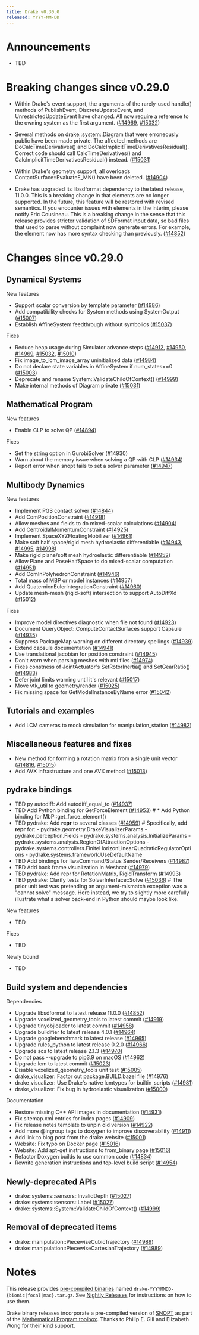 ```yaml
---
title: Drake v0.30.0
released: YYYY-MM-DD
---
```


# Announcements

* TBD

# Breaking changes since v0.29.0

* Within Drake's event support, the arguments of the rarely-used handle()
  methods of PublishEvent, DiscreteUpdateEvent, and UnrestrictedUpdateEvent
  have changed. All now require a reference to the owning system as the first
  argument. ([#14969][_#14969], [#15032][_#15032])

* Several methods on drake::system::Diagram that were erroneously public have
  been made private. The affected methods are DoCalcTimeDerivatives() and
  DoCalcImplicitTimeDerivativesResidual(). Correct code should call
  CalcTimeDerivatives() and CalcImplicitTimeDerivativesResidual() instead.
  ([#15031][_#15031])

* Within Drake's geometry support, all overloads ContactSurface::EvaluateE_MN()
  have been deleted. ([#14904][_#14904])

* Drake has upgraded its libsdformat dependency to the latest release, 11.0.0.
  This is a breaking change in that <include> elements are no longer supported.
  In the future, this feature will be restored with revised semantics.  If you
  encounter issues with <include> elements in the interim, please notify Eric
  Cousineau. This is a breaking change in the sense that this release provides
  stricter validation of SDFormat input data, so bad files that used to parse
  without complaint now generate errors.  For example, the <pose> element now
  has more syntax checking than previously. ([#14852][_#14852])

# Changes since v0.29.0

## Dynamical Systems

<!-- <relnotes for systems go here> -->

New features

* Support scalar conversion by template parameter ([#14986][_#14986])
* Add compatibility checks for System methods using SystemOutput ([#15007][_#15007])
* Establish AffineSystem feedthrough without symbolics ([#15037][_#15037])

Fixes

* Reduce heap usage during Simulator advance steps ([#14912][_#14912], [#14950][_#14950], [#14969][_#14969], [#15032][_#15032], [#15010][_#15010])
* Fix image_to_lcm_image_array uninitialized data ([#14984][_#14984])
* Do not declare state variables in AffineSystem if num_states==0 ([#15003][_#15003])
* Deprecate and rename System::ValidateChildOfContext() ([#14999][_#14999])
* Make internal methods of Diagram private ([#15031][_#15031])

## Mathematical Program

<!-- <relnotes for solvers go here> -->


New features

* Enable CLP to solve QP ([#14894][_#14894])

Fixes

* Set the string option in GurobiSolver ([#14930][_#14930])
* Warn about the memory issue when solving a QP with CLP ([#14934][_#14934])
* Report error when snopt fails to set a solver parameter ([#14947][_#14947])

## Multibody Dynamics

<!-- <relnotes for geometry,multibody go here> -->

New features

* Implement PGS contact solver ([#14844][_#14844])
* Add ComPositionConstraint ([#14918][_#14918])
* Allow meshes and fields to do mixed-scalar calculations ([#14904][_#14904])
* Add CentroidalMomentumConstraint ([#14925][_#14925])
* Implement SpaceXYZFloatingMobilizer ([#14961][_#14961])
* Make soft half space/rigid mesh hydroelastic differentiable ([#14943][_#14943], [#14995][_#14995], [#14998][_#14998])
* Make rigid plane/soft mesh hydroelastic differentiable ([#14952][_#14952])
* Allow Plane and PoseHalfSpace to do mixed-scalar computation ([#14951][_#14951])
* Add ComInPolyhedronConstraint ([#14946][_#14946])
* Total mass of MBP or model instances ([#14957][_#14957])
* Add QuaternionEulerIntegrationConstraint ([#14960][_#14960])
* Update mesh-mesh (rigid-soft) intersection to support AutoDiffXd ([#15012][_#15012])

Fixes

* Improve model directives diagnostic when file not found ([#14923][_#14923])
* Document QueryObject::ComputeContactSurfaces support Capsule ([#14935][_#14935])
* Suppress PackageMap warning on different directory spellings ([#14939][_#14939])
* Extend capsule documentation ([#14941][_#14941])
* Use translational jacobian for position constraint ([#14945][_#14945])
* Don't warn when parsing meshes with mtl files ([#14974][_#14974])
* Fixes constness of JointActuator's SetRotorInertia() and SetGearRatio() ([#14983][_#14983])
* Defer joint limits warning until it's relevant ([#15017][_#15017])
* Move vtk_util to geometry/render ([#15025][_#15025])
* Fix missing space for GetModelInstanceByName error ([#15042][_#15042])

## Tutorials and examples

<!-- <relnotes for examples,tutorials go here> -->

* Add LCM cameras to mock simulation for manipulation_station ([#14982][_#14982])

## Miscellaneous features and fixes

<!-- <relnotes for common,math,lcm,lcmtypes,manipulation,perception go here> -->

* New method for forming a rotation matrix from a single unit vector ([#14816][_#14816], [#15015][_#15015])
* Add AVX infrastructure and one AVX method ([#15013][_#15013])

## pydrake bindings

<!-- <relnotes for bindings go here> -->

* TBD py autodiff: Add autodiff_equal_to ([#14937][_#14937])
* TBD Add Python binding for GetForceElement ([#14953][_#14953])  # * Add Python binding for MbP::get_force_element()
* TBD pydrake: Add __repr__ to several classes ([#14959][_#14959])  # Specifically, add __repr__ for: - pydrake.geometry.DrakeVisualizerParams - pydrake.perception.Fields - pydrake.systems.analysis.InitializeParams - pydrake.systems.analysis.RegionOfAttractionOptions - pydrake.systems.controllers.FiniteHorizonLinearQuadraticRegulatorOptions - pydrake.systems.framework.UseDefaultName
* TBD Add bindings for IiwaCommand/Status Sender/Receivers ([#14987][_#14987])
* TBD Add back frame visualization in Meshcat ([#14979][_#14979])
* TBD pydrake: Add repr for RotationMatrix, RigidTransform ([#14993][_#14993])
* TBD pydrake: Clarify tests for SolverInterface::Solve ([#15036][_#15036])  # The prior unit test was pretending an argument-mismatch exception was a "cannot solve" message.  Here instead, we try to slightly more carefully illustrate what a solver back-end in Python should maybe look like.

New features

* TBD

Fixes

* TBD

Newly bound

* TBD

## Build system and dependencies

<!-- <relnotes for cmake,doc,setup,third_party,tools go here> -->

Dependencies

* Upgrade libsdformat to latest release 11.0.0 ([#14852][_#14852])
* Upgrade voxelized_geometry_tools to latest commit ([#14919][_#14919])
* Upgrade tinyobjloader to latest commit ([#14958][_#14958])
* Upgrade buildifier to latest release 4.0.1 ([#14964][_#14964])
* Upgrade googlebenchmark to latest release ([#14965][_#14965])
* Upgrade rules_python to latest release 0.2.0 ([#14966][_#14966])
* Upgrade scs to latest release 2.1.3 ([#14970][_#14970])
* Do not pass --upgrade to pip3.9 on macOS ([#14962][_#14962])
* Upgrade lcm to latest commit ([#15023][_#15023])
* Disable voxelized_geometry_tools unit test ([#15005][_#15005])
* drake_visualizer: Factor out package.BUILD.bazel file ([#14976][_#14976])
* drake_visualizer: Use Drake's native lcmtypes for builtin_scripts ([#14981][_#14981])
* drake_visualizer: Fix bug in hydroelastic visualization ([#15000][_#15000])

Documentation

* Restore missing C++ API images in documentation ([#14931][_#14931])
* Fix sitemap.xml entries for index pages ([#14909][_#14909])
* Fix release notes template to unpin old version ([#14922][_#14922])
* Add more @ingroup tags to doxygen to improve discoverability ([#14911][_#14911])
* Add link to blog post from the drake website ([#15001][_#15001])
* Website: Fix typo on Docker page ([#15016][_#15016])
* Website: Add apt-get instructions to from_binary page ([#15016][_#15016])
* Refactor Doxygen builds to use common code ([#14834][_#14834])
* Rewrite generation instructions and top-level build script ([#14954][_#14954])

## Newly-deprecated APIs

* drake::systems::sensors::InvalidDepth ([#15027][_#15027])
* drake::systems::sensors::Label ([#15027][_#15027])
* drake::systems::System::ValidateChildOfContext() ([#14999][_#14999])

## Removal of deprecated items

* drake::manipulation::PiecewiseCubicTrajectory ([#14989][_#14989])
* drake::manipulation::PiecewiseCartesianTrajectory ([#14989][_#14989])

# Notes

This release provides [pre-compiled binaries](https://github.com/RobotLocomotion/drake/releases/tag/v0.30.0) named
``drake-YYYYMMDD-{bionic|focal|mac}.tar.gz``. See [Nightly Releases](/from_binary.html#nightly-releases) for instructions on how to use them.

Drake binary releases incorporate a pre-compiled version of [SNOPT](https://ccom.ucsd.edu/~optimizers/solvers/snopt/) as part of the
[Mathematical Program toolbox](https://drake.mit.edu/doxygen_cxx/group__solvers.html). Thanks to
Philip E. Gill and Elizabeth Wong for their kind support.

<!-- <begin issue links> -->
[_#14816]: https://github.com/RobotLocomotion/drake/pull/14816
[_#14834]: https://github.com/RobotLocomotion/drake/pull/14834
[_#14844]: https://github.com/RobotLocomotion/drake/pull/14844
[_#14852]: https://github.com/RobotLocomotion/drake/pull/14852
[_#14881]: https://github.com/RobotLocomotion/drake/pull/14881
[_#14894]: https://github.com/RobotLocomotion/drake/pull/14894
[_#14904]: https://github.com/RobotLocomotion/drake/pull/14904
[_#14909]: https://github.com/RobotLocomotion/drake/pull/14909
[_#14911]: https://github.com/RobotLocomotion/drake/pull/14911
[_#14912]: https://github.com/RobotLocomotion/drake/pull/14912
[_#14918]: https://github.com/RobotLocomotion/drake/pull/14918
[_#14919]: https://github.com/RobotLocomotion/drake/pull/14919
[_#14921]: https://github.com/RobotLocomotion/drake/pull/14921
[_#14922]: https://github.com/RobotLocomotion/drake/pull/14922
[_#14923]: https://github.com/RobotLocomotion/drake/pull/14923
[_#14925]: https://github.com/RobotLocomotion/drake/pull/14925
[_#14929]: https://github.com/RobotLocomotion/drake/pull/14929
[_#14930]: https://github.com/RobotLocomotion/drake/pull/14930
[_#14931]: https://github.com/RobotLocomotion/drake/pull/14931
[_#14933]: https://github.com/RobotLocomotion/drake/pull/14933
[_#14934]: https://github.com/RobotLocomotion/drake/pull/14934
[_#14935]: https://github.com/RobotLocomotion/drake/pull/14935
[_#14937]: https://github.com/RobotLocomotion/drake/pull/14937
[_#14939]: https://github.com/RobotLocomotion/drake/pull/14939
[_#14941]: https://github.com/RobotLocomotion/drake/pull/14941
[_#14943]: https://github.com/RobotLocomotion/drake/pull/14943
[_#14945]: https://github.com/RobotLocomotion/drake/pull/14945
[_#14946]: https://github.com/RobotLocomotion/drake/pull/14946
[_#14947]: https://github.com/RobotLocomotion/drake/pull/14947
[_#14950]: https://github.com/RobotLocomotion/drake/pull/14950
[_#14951]: https://github.com/RobotLocomotion/drake/pull/14951
[_#14952]: https://github.com/RobotLocomotion/drake/pull/14952
[_#14953]: https://github.com/RobotLocomotion/drake/pull/14953
[_#14954]: https://github.com/RobotLocomotion/drake/pull/14954
[_#14955]: https://github.com/RobotLocomotion/drake/pull/14955
[_#14957]: https://github.com/RobotLocomotion/drake/pull/14957
[_#14958]: https://github.com/RobotLocomotion/drake/pull/14958
[_#14959]: https://github.com/RobotLocomotion/drake/pull/14959
[_#14960]: https://github.com/RobotLocomotion/drake/pull/14960
[_#14961]: https://github.com/RobotLocomotion/drake/pull/14961
[_#14962]: https://github.com/RobotLocomotion/drake/pull/14962
[_#14964]: https://github.com/RobotLocomotion/drake/pull/14964
[_#14965]: https://github.com/RobotLocomotion/drake/pull/14965
[_#14966]: https://github.com/RobotLocomotion/drake/pull/14966
[_#14969]: https://github.com/RobotLocomotion/drake/pull/14969
[_#14970]: https://github.com/RobotLocomotion/drake/pull/14970
[_#14974]: https://github.com/RobotLocomotion/drake/pull/14974
[_#14975]: https://github.com/RobotLocomotion/drake/pull/14975
[_#14976]: https://github.com/RobotLocomotion/drake/pull/14976
[_#14979]: https://github.com/RobotLocomotion/drake/pull/14979
[_#14981]: https://github.com/RobotLocomotion/drake/pull/14981
[_#14982]: https://github.com/RobotLocomotion/drake/pull/14982
[_#14983]: https://github.com/RobotLocomotion/drake/pull/14983
[_#14984]: https://github.com/RobotLocomotion/drake/pull/14984
[_#14986]: https://github.com/RobotLocomotion/drake/pull/14986
[_#14987]: https://github.com/RobotLocomotion/drake/pull/14987
[_#14989]: https://github.com/RobotLocomotion/drake/pull/14989
[_#14993]: https://github.com/RobotLocomotion/drake/pull/14993
[_#14994]: https://github.com/RobotLocomotion/drake/pull/14994
[_#14995]: https://github.com/RobotLocomotion/drake/pull/14995
[_#14998]: https://github.com/RobotLocomotion/drake/pull/14998
[_#14999]: https://github.com/RobotLocomotion/drake/pull/14999
[_#15000]: https://github.com/RobotLocomotion/drake/pull/15000
[_#15001]: https://github.com/RobotLocomotion/drake/pull/15001
[_#15003]: https://github.com/RobotLocomotion/drake/pull/15003
[_#15005]: https://github.com/RobotLocomotion/drake/pull/15005
[_#15007]: https://github.com/RobotLocomotion/drake/pull/15007
[_#15010]: https://github.com/RobotLocomotion/drake/pull/15010
[_#15011]: https://github.com/RobotLocomotion/drake/pull/15011
[_#15012]: https://github.com/RobotLocomotion/drake/pull/15012
[_#15013]: https://github.com/RobotLocomotion/drake/pull/15013
[_#15015]: https://github.com/RobotLocomotion/drake/pull/15015
[_#15016]: https://github.com/RobotLocomotion/drake/pull/15016
[_#15017]: https://github.com/RobotLocomotion/drake/pull/15017
[_#15023]: https://github.com/RobotLocomotion/drake/pull/15023
[_#15025]: https://github.com/RobotLocomotion/drake/pull/15025
[_#15027]: https://github.com/RobotLocomotion/drake/pull/15027
[_#15031]: https://github.com/RobotLocomotion/drake/pull/15031
[_#15032]: https://github.com/RobotLocomotion/drake/pull/15032
[_#15036]: https://github.com/RobotLocomotion/drake/pull/15036
[_#15037]: https://github.com/RobotLocomotion/drake/pull/15037
[_#15042]: https://github.com/RobotLocomotion/drake/pull/15042
<!-- <end issue links> -->

<!--
  Current oldest_commit a939b72dfd547f7f2cfb145f400408e4e1423e46 (exclusive).
  Current newest_commit 00885ee977054f1a44b46311f8c6f1784da032a6 (inclusive).
-->
